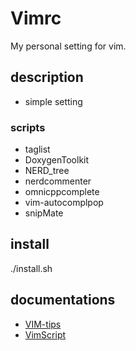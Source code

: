 Vimrc
=====

My personal setting for vim.

## description

- simple setting

### scripts

- taglist 
- DoxygenToolkit
- NERD_tree 
- nerdcommenter 
- omnicppcomplete
- vim-autocomplpop
- snipMate

## install

./install.sh

## documentations

- [VIM-tips](docs/vim.txt)
- [VimScript](docs/vimscript.md)

